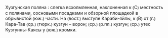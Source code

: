 ---
---

Хузгунская поляна
: слегка всхолмленная, наклоненная к ⦅С⦆ местность с полянами, сосновыми посадками и обзорной площадкой в обрывистой ⦅юж.⦆ части. На ⦅вост.⦆ выступе Караби-яйлы, к ⦅В⦆ от ⦅г.⦆ Кара-Тав ⦅ср.⦆ ⦅тюрк.⦆ кузгун – ворон; ⦅ср.⦆ ⦅р.пл.⦆ кузгун; ⦅ср.⦆ утес Кузгунны-Каясы у ⦅юж.⦆ кромки.
